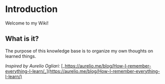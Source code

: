 # Introduction

Welcome to my Wiki!

## What is it?

The purpose of this knowledge base is to organize my own thoughts on learned things.

_Inspired by Aurelio Ogliari:_ [_https://aurelio.me/blog/How-I-remember-everything-I-learn/_](https://aurelio.me/blog/How-I-remember-everything-I-learn/)

